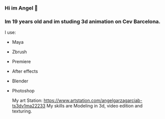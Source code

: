 ### Hi im Angel 👋
### Im 19 years old and im studing 3d animation on Cev Barcelona.
I use:
- Maya
- Zbrush
- Premiere
- After effects
- Blender
- Photoshop

  My art Station:
https://www.artstation.com/angelgarzagarciab-ts3dv1ma22233
 My skills are Modeling in 3d, video edition and texturing.

<!--
**Angelgarza2A/Angelgarza2A** is a ✨ _special_ ✨ repository because its `README.md` (this file) appears on your GitHub profile.

Here are some ideas to get you started:

- 🔭 I’m currently working on ...
- 🌱 I’m currently learning ...
- 👯 I’m looking to collaborate on ...
- 🤔 I’m looking for help with ...
- 💬 Ask me about ...
- 📫 How to reach me: ...
- 😄 Pronouns: ...
- ⚡ Fun fact: ...
-->
